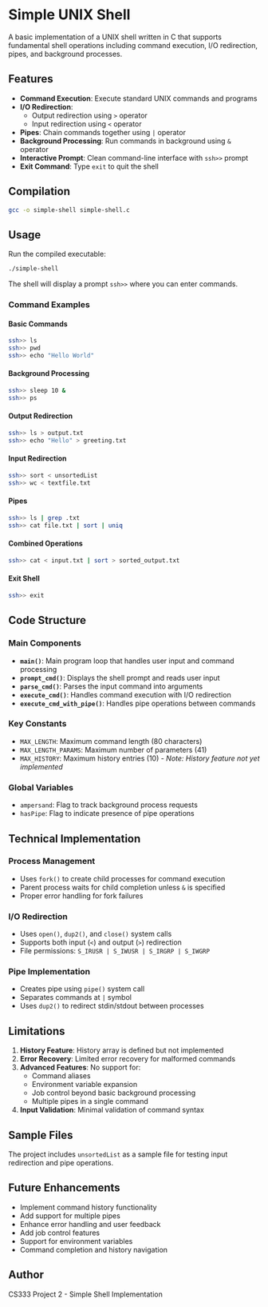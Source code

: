 # Simple UNIX Shell

A basic implementation of a UNIX shell written in C that supports fundamental shell operations including command execution, I/O redirection, pipes, and background processes.

## Features

- **Command Execution**: Execute standard UNIX commands and programs
- **I/O Redirection**: 
  - Output redirection using `>` operator
  - Input redirection using `<` operator
- **Pipes**: Chain commands together using `|` operator
- **Background Processing**: Run commands in background using `&` operator
- **Interactive Prompt**: Clean command-line interface with `ssh>>` prompt
- **Exit Command**: Type `exit` to quit the shell

## Compilation

```bash
gcc -o simple-shell simple-shell.c
```

## Usage

Run the compiled executable:

```bash
./simple-shell
```

The shell will display a prompt `ssh>>` where you can enter commands.

### Command Examples

#### Basic Commands
```bash
ssh>> ls
ssh>> pwd
ssh>> echo "Hello World"
```

#### Background Processing
```bash
ssh>> sleep 10 &
ssh>> ps
```

#### Output Redirection
```bash
ssh>> ls > output.txt
ssh>> echo "Hello" > greeting.txt
```

#### Input Redirection
```bash
ssh>> sort < unsortedList
ssh>> wc < textfile.txt
```

#### Pipes
```bash
ssh>> ls | grep .txt
ssh>> cat file.txt | sort | uniq
```

#### Combined Operations
```bash
ssh>> cat < input.txt | sort > sorted_output.txt
```

#### Exit Shell
```bash
ssh>> exit
```

## Code Structure

### Main Components

- **`main()`**: Main program loop that handles user input and command processing
- **`prompt_cmd()`**: Displays the shell prompt and reads user input
- **`parse_cmd()`**: Parses the input command into arguments
- **`execute_cmd()`**: Handles command execution with I/O redirection
- **`execute_cmd_with_pipe()`**: Handles pipe operations between commands

### Key Constants

- `MAX_LENGTH`: Maximum command length (80 characters)
- `MAX_LENGTH_PARAMS`: Maximum number of parameters (41)
- `MAX_HISTORY`: Maximum history entries (10) - *Note: History feature not yet implemented*

### Global Variables

- `ampersand`: Flag to track background process requests
- `hasPipe`: Flag to indicate presence of pipe operations

## Technical Implementation

### Process Management
- Uses `fork()` to create child processes for command execution
- Parent process waits for child completion unless `&` is specified
- Proper error handling for fork failures

### I/O Redirection
- Uses `open()`, `dup2()`, and `close()` system calls
- Supports both input (`<`) and output (`>`) redirection
- File permissions: `S_IRUSR | S_IWUSR | S_IRGRP | S_IWGRP`

### Pipe Implementation
- Creates pipe using `pipe()` system call
- Separates commands at `|` symbol
- Uses `dup2()` to redirect stdin/stdout between processes

## Limitations

1. **History Feature**: History array is defined but not implemented
2. **Error Recovery**: Limited error recovery for malformed commands
3. **Advanced Features**: No support for:
   - Command aliases
   - Environment variable expansion
   - Job control beyond basic background processing
   - Multiple pipes in a single command
4. **Input Validation**: Minimal validation of command syntax

## Sample Files

The project includes `unsortedList` as a sample file for testing input redirection and pipe operations.

## Future Enhancements

- Implement command history functionality
- Add support for multiple pipes
- Enhance error handling and user feedback
- Add job control features
- Support for environment variables
- Command completion and history navigation

## Author

CS333 Project 2 - Simple Shell Implementation
